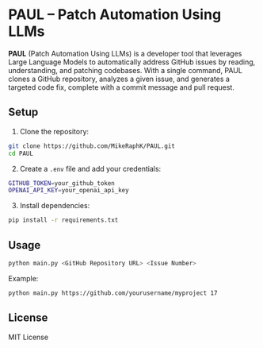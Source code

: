 # PAUL – Patch Automation Using LLMs

**PAUL** (Patch Automation Using LLMs) is a developer tool that leverages Large Language Models to automatically address GitHub issues by reading, understanding, and patching codebases. With a single command, PAUL clones a GitHub repository, analyzes a given issue, and generates a targeted code fix, complete with a commit message and pull request.


## Setup

1. Clone the repository:
```bash
git clone https://github.com/MikeRaphK/PAUL.git
cd PAUL
```

2. Create a `.env` file and add your credentials:
```bash
GITHUB_TOKEN=your_github_token
OPENAI_API_KEY=your_openai_api_key
```

3. Install dependencies:
```bash
pip install -r requirements.txt
```

## Usage
```bash
python main.py <GitHub Repository URL> <Issue Number>
```

Example:
```bash
python main.py https://github.com/yourusername/myproject 17
```


## License
MIT License